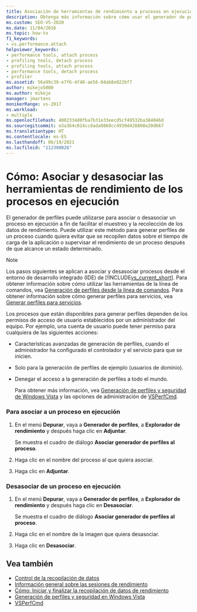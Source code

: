 ```yaml
---
title: Asociación de herramientas de rendimiento a procesos en ejecución
description: Obtenga más información sobre cómo usar el generador de perfiles de Visual Studio para asociar o desasociar un proceso en ejecución con el fin de facilitar el muestreo y la recopilación de los datos de rendimiento.
ms.custom: SEO-VS-2020
ms.date: 11/04/2016
ms.topic: how-to
f1_keywords:
- vs.performance.attach
helpviewer_keywords:
- performance tools, attach process
- profiling tools, detach process
- profiling tools, attach process
- performance tools, detach process
- profiler
ms.assetid: 56a99c39-e7f6-4f48-ae56-04ab8e022bf7
author: mikejo5000
ms.author: mikejo
manager: jmartens
monikerRange: vs-2017
ms.workload:
- multiple
ms.openlocfilehash: 4002334d8fba7b31e33eecd5cf49532ba384046d
ms.sourcegitcommit: e3a364c014ccdada0860cc4930d428808e20d667
ms.translationtype: HT
ms.contentlocale: es-ES
ms.lasthandoff: 06/19/2021
ms.locfileid: "112390026"
---
```

# <a name="how-to-attach-and-detach-performance-tools-to-running-processes"></a>Cómo: Asociar y desasociar las herramientas de rendimiento de los procesos en ejecución
El generador de perfiles puede utilizarse para asociar o desasociar un proceso en ejecución a fin de facilitar el muestreo y la recolección de los datos de rendimiento. Puede utilizar este método para generar perfiles de un proceso cuando quiera evitar que se recopilen datos sobre el tiempo de carga de la aplicación o supervisar el rendimiento de un proceso después de que alcance un estado determinado.

> [!NOTE]
> Los pasos siguientes se aplican a asociar y desasociar procesos desde el entorno de desarrollo integrado (IDE) de [!INCLUDE[vs_current_short](../code-quality/includes/vs_current_short_md.md)]. Para obtener información sobre cómo utilizar las herramientas de la línea de comandos, vea [Generación de perfiles desde la línea de comandos](../profiling/using-the-profiling-tools-from-the-command-line.md). Para obtener información sobre cómo generar perfiles para servicios, vea [Generar perfiles para servicios](../profiling/command-line-profiling-of-services.md).

 Los procesos que están disponibles para generar perfiles dependen de los permisos de acceso de usuario establecidos por un administrador del equipo. Por ejemplo, una cuenta de usuario puede tener permiso para cualquiera de las siguientes acciones:

- Características avanzadas de generación de perfiles, cuando el administrador ha configurado el controlador y el servicio para que se inicien.

- Solo para la generación de perfiles de ejemplo (usuarios de dominio).

- Denegar el acceso a la generación de perfiles a todo el mundo.

  Para obtener más información, vea [Generación de perfiles y seguridad de Windows Vista](../profiling/profiling-and-windows-vista-security.md) y las opciones de administración de [VSPerfCmd](../profiling/vsperfcmd.md).

### <a name="to-attach-to-a-running-process"></a>Para asociar a un proceso en ejecución

1. En el menú **Depurar**, vaya a **Generador de perfiles**, a **Explorador de rendimiento** y después haga clic en **Adjuntar**.

     Se muestra el cuadro de diálogo **Asociar generador de perfiles al proceso**.

2. Haga clic en el nombre del proceso al que quiera asociar.

3. Haga clic en **Adjuntar**.

### <a name="to-detach-from-a-running-process"></a>Desasociar de un proceso en ejecución

1. En el menú **Depurar**, vaya a **Generador de perfiles**, a **Explorador de rendimiento** y después haga clic en **Desasociar**.

     Se muestra el cuadro de diálogo **Asociar generador de perfiles al proceso**.

2. Haga clic en el nombre de la imagen que quiera desasociar.

3. Haga clic en **Desasociar**.

## <a name="see-also"></a>Vea también
- [Control de la recopilación de datos](../profiling/controlling-data-collection.md)
- [Información general sobre las sesiones de rendimiento](../profiling/performance-session-overview.md)
- [Cómo: Iniciar y finalizar la recopilación de datos de rendimiento](../profiling/how-to-start-and-end-performance-data-collection.md)
- [Generación de perfiles y seguridad en Windows Vista](../profiling/profiling-and-windows-vista-security.md)
- [VSPerfCmd](../profiling/vsperfcmd.md)
